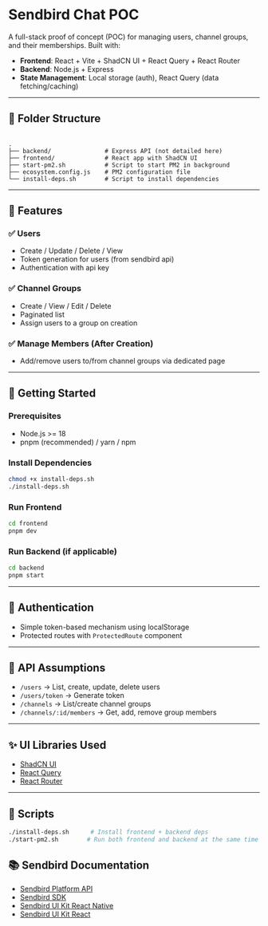 # Sendbird Chat POC

A full-stack proof of concept (POC) for managing users, channel groups, and their memberships. Built with:

- **Frontend**: React + Vite + ShadCN UI + React Query + React Router
- **Backend**: Node.js + Express 
- **State Management**: Local storage (auth), React Query (data fetching/caching)

---

## 📁 Folder Structure

```

.
├── backend/               # Express API (not detailed here)
├── frontend/              # React app with ShadCN UI
├── start-pm2.sh           # Script to start PM2 in background
├── ecosystem.config.js    # PM2 configuration file
└── install-deps.sh        # Script to install dependencies

````

---

## 🧩 Features

### ✅ Users
- Create / Update / Delete / View
- Token generation for users (from sendbird api)
- Authentication with api key

### ✅ Channel Groups
- Create / View / Edit / Delete
- Paginated list
- Assign users to a group on creation

### ✅ Manage Members (After Creation)
- Add/remove users to/from channel groups via dedicated page

---

## 🚀 Getting Started

### Prerequisites

- Node.js >= 18
- pnpm (recommended) / yarn / npm

### Install Dependencies

```bash
chmod +x install-deps.sh
./install-deps.sh
````

### Run Frontend

```bash
cd frontend
pnpm dev
```

### Run Backend (if applicable)

```bash
cd backend
pnpm start
```

---

## 🔐 Authentication

* Simple token-based mechanism using localStorage
* Protected routes with `ProtectedRoute` component

---

## 🧪 API Assumptions

* `/users` → List, create, update, delete users
* `/users/token` → Generate token
* `/channels` → List/create channel groups
* `/channels/:id/members` → Get, add, remove group members

---

## ✨ UI Libraries Used

* [ShadCN UI](https://ui.shadcn.dev/)
* [React Query](https://tanstack.com/query/latest)
* [React Router](https://reactrouter.com/)

---

## 📎 Scripts

```bash
./install-deps.sh      # Install frontend + backend deps
./start-pm2.sh        # Run both frontend and backend at the same time
```

## 📚 Sendbird Documentation
* [Sendbird Platform API](https://sendbird.com/docs/chat/platform-api/v3/overview)
* [Sendbird SDK](https://sendbird.com/docs/chat/sdk/v4/javascript/overview)
* [Sendbird UI Kit React Native](https://sendbird.com/docs/chat/uikit/v3/react-native/overview)
* [Sendbird UI Kit React](https://sendbird.com/docs/chat/uikit/v3/react/overview)